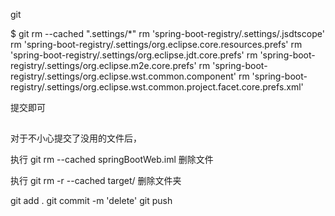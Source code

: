git 

$ git rm --cached ".settings/*"
rm 'spring-boot-registry/.settings/.jsdtscope'
rm 'spring-boot-registry/.settings/org.eclipse.core.resources.prefs'
rm 'spring-boot-registry/.settings/org.eclipse.jdt.core.prefs'
rm 'spring-boot-registry/.settings/org.eclipse.m2e.core.prefs'
rm 'spring-boot-registry/.settings/org.eclipse.wst.common.component'
rm 'spring-boot-registry/.settings/org.eclipse.wst.common.project.facet.core.prefs.xml'



提交即可


## 

对于不小心提交了没用的文件后，

执行  git rm --cached springBootWeb.iml  删除文件

执行  git rm -r --cached target/  删除文件夹

git add .
git commit -m 'delete'
git push